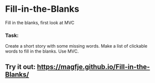 # Fill-in-the-Blanks
 Fill in the blanks, first look at MVC

### Task:
Create a short story with some missing words. Make a list of clickable words to fill in the blanks. Use MVC.

## Try it out: https://magfje.github.io/Fill-in-the-Blanks/
